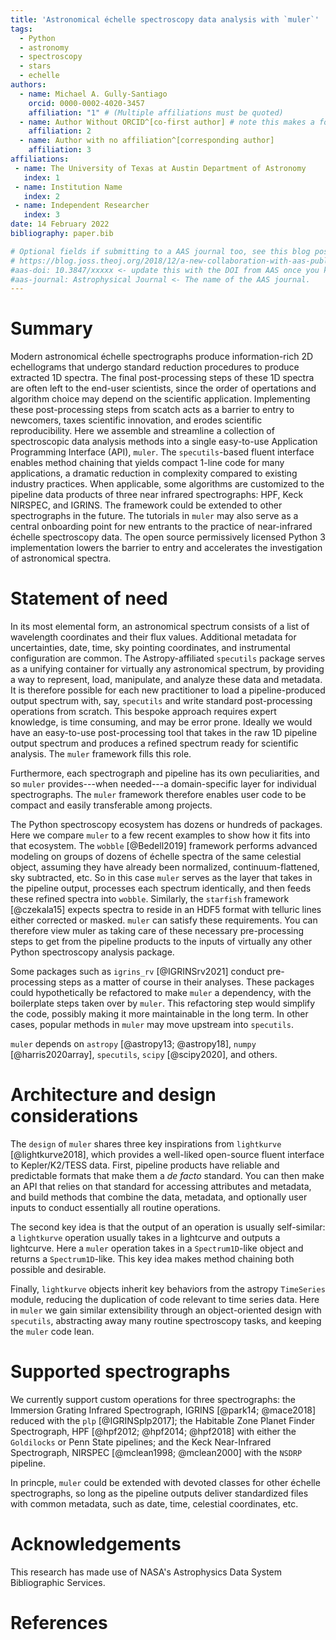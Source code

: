 ```yaml
---
title: 'Astronomical échelle spectroscopy data analysis with `muler`'
tags:
  - Python
  - astronomy
  - spectroscopy
  - stars
  - echelle
authors:
  - name: Michael A. Gully-Santiago
    orcid: 0000-0002-4020-3457
    affiliation: "1" # (Multiple affiliations must be quoted)
  - name: Author Without ORCID^[co-first author] # note this makes a footnote saying 'co-first author'
    affiliation: 2
  - name: Author with no affiliation^[corresponding author]
    affiliation: 3
affiliations:
 - name: The University of Texas at Austin Department of Astronomy
   index: 1
 - name: Institution Name
   index: 2
 - name: Independent Researcher
   index: 3
date: 14 February 2022
bibliography: paper.bib

# Optional fields if submitting to a AAS journal too, see this blog post:
# https://blog.joss.theoj.org/2018/12/a-new-collaboration-with-aas-publishing
#aas-doi: 10.3847/xxxxx <- update this with the DOI from AAS once you know it.
#aas-journal: Astrophysical Journal <- The name of the AAS journal.
---
```


# Summary

Modern astronomical échelle spectrographs produce information-rich 2D echellograms that undergo standard reduction procedures to produce extracted 1D spectra.  The final post-processing steps of these 1D spectra are often left to the end-user scientists, since the order of opertations and algorithm choice may depend on the scientific application.  Implementing these post-processing steps from scatch acts as a barrier to entry to newcomers, taxes scientific innovation, and erodes scientific reproducibility.  Here we assemble and streamline a collection of spectroscopic data analysis methods into a single easy-to-use Application Programming Interface (API), `muler`.  The `specutils`-based fluent interface enables method chaining that yields compact 1-line code for many applications, a dramatic reduction in complexity compared to existing industry practices.  When applicable, some algorithms are customized to the pipeline data products of three near infrared spectrographs: HPF, Keck NIRSPEC, and IGRINS.  The framework could be extended to other spectrographs in the future.  The tutorials in `muler` may also serve as a central onboarding point for new entrants to the practice of near-infrared échelle spectroscopy data.  The open source permissively licensed Python 3 implementation lowers the barrier to entry and accelerates the investigation of astronomical spectra.  

# Statement of need

In its most elemental form, an astronomical spectrum consists of a list of wavelength coordinates and their flux values.  Additional metadata for uncertainties, date, time, sky pointing coordinates, and instrumental configuration are common.  The Astropy-affiliated `specutils` package serves as a unifying container for virtually any astronomical spectrum, by providing a way to represent, load, manipulate, and analyze these data and metadata.  It is therefore possible for each new practitioner to load a pipeline-produced output spectrum with, say, `specutils` and write standard post-processing operations from scratch.  This bespoke approach requires expert knowledge, is time consuming, and may be error prone.  Ideally we would have an easy-to-use post-processing tool that takes in the raw 1D pipeline output spectrum and produces a refined spectrum ready for scientific analysis.  The `muler` framework fills this role.  

Furthermore, each spectrograph and pipeline has its own peculiarities, and so `muler` provides---when needed---a domain-specific layer for individual spectrographs.  The `muler` framework therefore enables user code to be compact and easily transferable among projects.

The Python spectroscopy ecosystem has dozens or hundreds of packages.  Here we compare `muler` to a few recent examples to show how it fits into that ecosystem.
The `wobble` [@Bedell2019] framework performs advanced modeling on groups of dozens of échelle spectra of the same celestial object, assuming they have already been normalized, continuum-flattened, sky subtracted, etc.  So in this case `muler` serves as the layer that takes in the pipeline output, processes each spectrum identically, and then feeds these refined spectra into `wobble`.  Similarly, the  `starfish` framework [@czekala15] expects spectra to reside in an HDF5 format with telluric lines either corrected or masked.  `muler` can satisfy these requirements.  You can therefore view muler as taking care of these necessary pre-processing steps to get from the pipeline products to the inputs of virtually any other Python spectroscopy analysis package.  

Some packages such as `igrins_rv` [@IGRINSrv2021] conduct pre-processing steps as a matter of course in their analyses.  These packages could hypothetically be refactored to make `muler` a dependency, with the boilerplate steps taken over by `muler`.  This refactoring step would simplify the code, possibly making it more maintainable in the long term.  In other cases, popular methods in `muler` may move upstream into `specutils`.

`muler` depends on `astropy` [@astropy13; @astropy18], `numpy` [@harris2020array], `specutils`, `scipy` [@scipy2020], and others.

# Architecture and design considerations

The `design` of `muler` shares three key inspirations from `lightkurve` [@lightkurve2018], which provides a well-liked open-source fluent interface to Kepler/K2/TESS data.  First, pipeline products have reliable and predictable formats that make them a *de facto* standard.  You can then make an API that relies on that standard for accessing attributes and metadata, and build methods that combine the data, metadata, and optionally user inputs to conduct essentially all routine operations.  

The second key idea is that the output of an operation is usually self-similar: a `lightkurve` operation usually takes in a lightcurve and outputs a lightcurve.  Here a `muler` operation takes in a `Spectrum1D`-like object and returns a `Spectrum1D`-like.  This key idea makes method chaining both possible and desirable.

Finally, `lightkurve` objects inherit key behaviors from the astropy `TimeSeries` module, reducing the duplication of code relevant to time series data.  Here in `muler` we gain similar extensibility through an object-oriented design with `specutils`, abstracting away many routine spectroscopy tasks, and keeping the `muler` code lean.


# Supported spectrographs

We currently support custom operations for three spectrographs: the Immersion Grating Infrared Spectrograph, IGRINS [@park14; @mace2018] reduced with the `plp` [@IGRINSplp2017]; the Habitable Zone Planet Finder Spectrograph, HPF [@hpf2012; @hpf2014; @hpf2018] with either the `Goldilocks` or Penn State pipelines; and the Keck Near-Infrared Spectrograph, NIRSPEC [@mclean1998; @mclean2000] with the `NSDRP` pipeline.  

In princple, `muler` could be extended with devoted classes for other échelle spectrographs, so long as the pipeline outputs deliver standardized files with common metadata, such as date, time, celestial coordinates, etc.


# Acknowledgements

This research has made use of NASA's Astrophysics Data System Bibliographic Services.  

# References